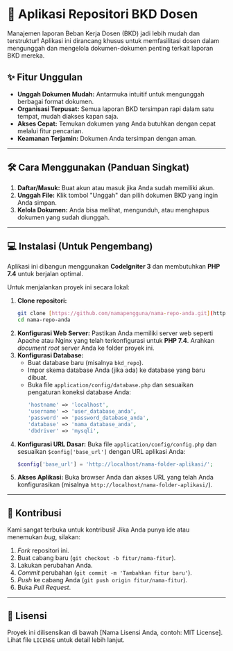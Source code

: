 # 🚀 Aplikasi Repositori BKD Dosen

Manajemen laporan Beban Kerja Dosen (BKD) jadi lebih mudah dan terstruktur! Aplikasi ini dirancang khusus untuk memfasilitasi dosen dalam mengunggah dan mengelola dokumen-dokumen penting terkait laporan BKD mereka.

## ✨ Fitur Unggulan

* **Unggah Dokumen Mudah:** Antarmuka intuitif untuk mengunggah berbagai format dokumen.
* **Organisasi Terpusat:** Semua laporan BKD tersimpan rapi dalam satu tempat, mudah diakses kapan saja.
* **Akses Cepat:** Temukan dokumen yang Anda butuhkan dengan cepat melalui fitur pencarian.
* **Keamanan Terjamin:** Dokumen Anda tersimpan dengan aman.

---

## 🛠️ Cara Menggunakan (Panduan Singkat)

1.  **Daftar/Masuk:** Buat akun atau masuk jika Anda sudah memiliki akun.
2.  **Unggah File:** Klik tombol "Unggah" dan pilih dokumen BKD yang ingin Anda simpan.
3.  **Kelola Dokumen:** Anda bisa melihat, mengunduh, atau menghapus dokumen yang sudah diunggah.

---

## 💻 Instalasi (Untuk Pengembang)

Aplikasi ini dibangun menggunakan **CodeIgniter 3** dan membutuhkan **PHP 7.4** untuk berjalan optimal.

Untuk menjalankan proyek ini secara lokal:

1.  **Clone repositori:**
    ```bash
    git clone [https://github.com/namapengguna/nama-repo-anda.git](https://github.com/namapengguna/nama-repo-anda.git)
    cd nama-repo-anda
    ```
2.  **Konfigurasi Web Server:**
    Pastikan Anda memiliki server web seperti Apache atau Nginx yang telah terkonfigurasi untuk **PHP 7.4**. Arahkan *document root* server Anda ke folder proyek ini.
3.  **Konfigurasi Database:**
    * Buat database baru (misalnya `bkd_repo`).
    * Impor skema database Anda (jika ada) ke database yang baru dibuat.
    * Buka file `application/config/database.php` dan sesuaikan pengaturan koneksi database Anda:
        ```php
        'hostname' => 'localhost',
        'username' => 'user_database_anda',
        'password' => 'password_database_anda',
        'database' => 'nama_database_anda',
        'dbdriver' => 'mysqli',
        ```
4.  **Konfigurasi URL Dasar:**
    Buka file `application/config/config.php` dan sesuaikan `$config['base_url']` dengan URL aplikasi Anda:
    ```php
    $config['base_url'] = 'http://localhost/nama-folder-aplikasi/';
    ```
5.  **Akses Aplikasi:**
    Buka browser Anda dan akses URL yang telah Anda konfigurasikan (misalnya `http://localhost/nama-folder-aplikasi/`).

---

## 🤝 Kontribusi

Kami sangat terbuka untuk kontribusi! Jika Anda punya ide atau menemukan *bug*, silakan:

1.  *Fork* repositori ini.
2.  Buat cabang baru (`git checkout -b fitur/nama-fitur`).
3.  Lakukan perubahan Anda.
4.  *Commit* perubahan (`git commit -m 'Tambahkan fitur baru'`).
5.  *Push* ke cabang Anda (`git push origin fitur/nama-fitur`).
6.  Buka *Pull Request*.

---

## 📄 Lisensi

Proyek ini dilisensikan di bawah [Nama Lisensi Anda, contoh: MIT License]. Lihat file `LICENSE` untuk detail lebih lanjut.
